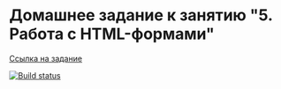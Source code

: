 # Домашнее задание к занятию "5. Работа с HTML-формами"

[Ссылка на задание](https://github.com/netology-code/ahj-homeworks/tree/video/forms)

[![Build status](https://ci.appveyor.com/api/projects/status/e18kre94op63oxrd?svg=true)](https://ci.appveyor.com/project/Zunickx/ahj-forms)

